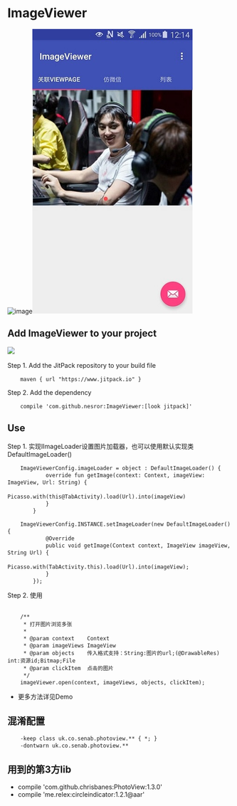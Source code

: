 # ImageViewer
![image](img/img1.gif)![image](img/img2.jpg)

Add ImageViewer to your project
----------------------------
[![](https://jitpack.io/v/nesror/ImageViewer.svg)](https://jitpack.io/#nesror/ImageViewer)

Step 1. Add the JitPack repository to your build file
```
	maven { url "https://www.jitpack.io" }
```

Step 2. Add the dependency
```
	compile 'com.github.nesror:ImageViewer:[look jitpack]'
```

Use
----------------------------
Step 1. 实现IImageLoader设置图片加载器，也可以使用默认实现类DefaultImageLoader()
```{Kotlin}
    ImageViewerConfig.imageLoader = object : DefaultImageLoader() {
            override fun getImage(context: Context, imageView: ImageView, Url: String) {
                Picasso.with(this@TabActivity).load(Url).into(imageView)
            }
        }
````
````{java}
    ImageViewerConfig.INSTANCE.setImageLoader(new DefaultImageLoader() {
            @Override
            public void getImage(Context context, ImageView imageView, String Url) {
                Picasso.with(TabActivity.this).load(Url).into(imageView);
            }
        });
````
Step 2. 使用
```{java}

    /**
     * 打开图片浏览多张
     *
     * @param context    Context
     * @param imageViews ImageView
     * @param objects    传入格式支持：String:图片的url;(@DrawableRes) int:资源id;Bitmap;File
     * @param clickItem  点击的图片
     */
    imageViewer.open(context, imageViews, objects, clickItem);
```
* 更多方法详见Demo

混淆配置
----------------------------
```
	-keep class uk.co.senab.photoview.** { *; }
	-dontwarn uk.co.senab.photoview.**
```

用到的第3方lib
----------------------------
* compile 'com.github.chrisbanes:PhotoView:1.3.0'
* compile 'me.relex:circleindicator:1.2.1@aar'
